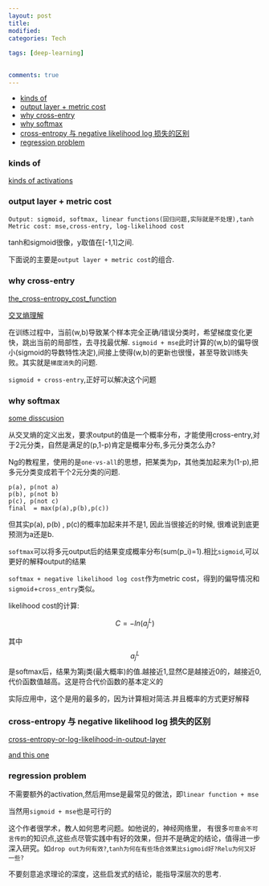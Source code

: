 ```yaml
---
layout: post
title:
modified:
categories: Tech
 
tags: [deep-learning]

  
comments: true
---
```


<!-- TOC -->

- [kinds of](#kinds-of)
- [output layer + metric cost](#output-layer--metric-cost)
- [why cross-entry](#why-cross-entry)
- [why softmax](#why-softmax)
- [cross-entropy 与 negative likelihood log 损失的区别](#cross-entropy-与-negative-likelihood-log-损失的区别)
- [regression problem](#regression-problem)

<!-- /TOC -->

### kinds of
[kinds of activations](https://towardsdatascience.com/activation-functions-neural-networks-1cbd9f8d91d6)

### output layer + metric cost

```
Output: sigmoid, softmax, linear functions(回归问题,实际就是不处理),tanh
Metric cost: mse,cross-entry, log-likelihood cost
```

tanh和sigmoid很像，y取值在[-1,1]之间.

下面说的主要是`output layer + metric cost`的组合.

### why cross-entry 

[the_cross-entropy_cost_function](http://neuralnetworksanddeeplearning.com/chap3.html#the_cross-entropy_cost_function)

[交叉熵理解](https://www.zhihu.com/question/41252833)

在训练过程中，当前(w,b)导致某个样本完全正确/错误分类时，希望梯度变化更快，跳出当前的局部性，去寻找最优解.
`sigmoid + mse`此时计算的(w,b)的偏导很小(sigmoid的导数特性决定),间接上使得(w,b)的更新也很慢，甚至导致训练失败。其实就是`梯度消失`的问题.

`sigmoid + cross-entry`,正好可以解决这个问题 

### why softmax 

[some disscusion](https://www.zhihu.com/question/41252833)

从交叉熵的定义出发，要求output的值是一个概率分布，才能使用cross-entry,对于2元分类，自然是满足的(p,1-p)肯定是概率分布,多元分类怎么办?

Ng的教程里，使用的是`one-vs-all`的思想，把某类为p，其他类加起来为(1-p),把多元分类变成若干个2元分类的问题.

```
p(a), p(not a)
p(b), p(not b)
p(c), p(not c)
final  = max(p(a),p(b),p(c))
```

但其实p(a), p(b) , p(c)的概率加起来并不是1, 因此当很接近的时候, 很难说到底更预测为a还是b.


`softmax`可以将多元output后的结果变成概率分布(sum(p_i)=1).相比`sigmoid`,可以更好的解释output的结果

`softmax + negative likelihood log cost`作为metric cost，得到的偏导情况和`sigmoid`+`cross_entry`类似。

likelihood cost的计算: 

$$C=-ln(a_{j}^{L})$$

其中$$a_{j}^{L}$$是softmax后，结果为第j类(最大概率)的值.越接近1,显然C是越接近0的，越接近0,代价函数值越高。这是符合代价函数的基本定义的

实际应用中，这个是用的最多的，因为计算相对简洁.并且概率的方式更好解释

### cross-entropy 与 negative likelihood log 损失的区别

[cross-entropy-or-log-likelihood-in-output-layer](https://stats.stackexchange.com/questions/198038/cross-entropy-or-log-likelihood-in-output-layer)

[and this one](https://stats.stackexchange.com/questions/223799/different-definitions-of-the-cross-entropy-loss-function/224491#224491)

### regression problem

不需要额外的activation,然后用mse是最常见的做法，即`linear function + mse`

当然用`sigmoid + mse`也是可行的


这个作者很学术，教人如何思考问题。如他说的，神经网络里， 有很多`可意会不可言传的`的知识点,这些点尽管实践中有好的效果，但并不是确定的结论，值得进一步深入研究。如`drop out为何有效?`,`tanh为何在有些场合效果比sigmoid好?Relu为何又好一些?`

不要刻意追求理论的深度，这些启发式的结论，能指导深层次的思考.



